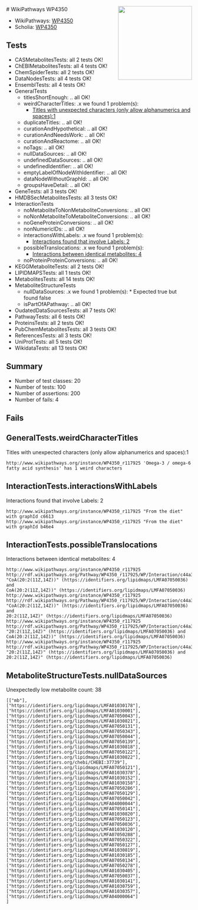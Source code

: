 <img style="float: right; width: 200px" src="https://upload.wikimedia.org/wikipedia/commons/thumb/8/83/Wplogo_with_text_500.png/640px-Wplogo_with_text_500.png" />
# WikiPathways WP4350

* WikiPathways: [WP4350](https://new.wikipathways.org/pathways/WP4350)
* Scholia: [WP4350](https://scholia.toolforge.org/wikipathways/WP4350)
## Tests
* CASMetabolitesTests: all 2 tests OK!
* ChEBIMetabolitesTests: all 4 tests OK!
* ChemSpiderTests: all 2 tests OK!
* DataNodesTests: all 4 tests OK!
* EnsemblTests: all 4 tests OK!
* GeneralTests
    * titlesShortEnough: .. all OK!
    * weirdCharacterTitles: .x we found 1 problem(s):
        * [Titles with unexpected characters (only allow alphanumerics and spaces):1](#fda87b3f)
    * duplicateTitles: .. all OK!
    * curationAndHypothetical: .. all OK!
    * curationAndNeedsWork: .. all OK!
    * curationAndReactome: .. all OK!
    * noTags: .. all OK!
    * nullDataSources: .. all OK!
    * undefinedDataSources: .. all OK!
    * undefinedIdentifier: .. all OK!
    * emptyLabelOfNodeWithIdentifier: .. all OK!
    * dataNodeWithoutGraphId: .. all OK!
    * groupsHaveDetail: .. all OK!
* GeneTests: all 3 tests OK!
* HMDBSecMetabolitesTests: all 3 tests OK!
* InteractionTests
    * noMetaboliteToNonMetaboliteConversions: .. all OK!
    * noNonMetaboliteToMetaboliteConversions: .. all OK!
    * noGeneProteinConversions: .. all OK!
    * nonNumericIDs: .. all OK!
    * interactionsWithLabels: .x we found 1 problem(s):
        * [Interactions found that involve Labels: 2](#630d2679)
    * possibleTranslocations: .x we found 1 problem(s):
        * [Interactions between identical metabolites: 4](#d59038c7)
    * noProteinProteinConversions: .. all OK!
* KEGGMetaboliteTests: all 2 tests OK!
* LIPIDMAPSTests: all 1 tests OK!
* MetabolitesTests: all 14 tests OK!
* MetaboliteStructureTests
    * nullDataSources: .x we found 1 problem(s):
            * Expected true but found false
    * isPartOfAPathway: .. all OK!
* OudatedDataSourcesTests: all 7 tests OK!
* PathwayTests: all 6 tests OK!
* ProteinsTests: all 2 tests OK!
* PubChemMetabolitesTests: all 3 tests OK!
* ReferencesTests: all 3 tests OK!
* UniProtTests: all 5 tests OK!
* WikidataTests: all 13 tests OK!


## Summary

* Number of test classes: 20
* Number of tests: 100
* Number of assertions: 200
* Number of fails: 4

## Fails

<a name="fda87b3f" />

## GeneralTests.weirdCharacterTitles

Titles with unexpected characters (only allow alphanumerics and spaces):1
```
http://www.wikipathways.org/instance/WP4350_r117925 'Omega-3 / omega-6 fatty acid synthesis' has 1 weird characters
```

<a name="630d2679" />

## InteractionTests.interactionsWithLabels

Interactions found that involve Labels: 2
```
http://www.wikipathways.org/instance/WP4350_r117925 "From the diet" with graphId c6613
http://www.wikipathways.org/instance/WP4350_r117925 "From the diet" with graphId b46e4
```

<a name="d59038c7" />

## InteractionTests.possibleTranslocations

Interactions between identical metabolites: 4
```
http://www.wikipathways.org/instance/WP4350_r117925 http://rdf.wikipathways.org/Pathway/WP4350_r117925/WP/Interaction/c44a3 "CoA(20:2(11Z,14Z))" (https://identifiers.org/lipidmaps/LMFA07050036) and 
CoA(20:2(11Z,14Z))" (https://identifiers.org/lipidmaps/LMFA07050036)
http://www.wikipathways.org/instance/WP4350_r117925 http://rdf.wikipathways.org/Pathway/WP4350_r117925/WP/Interaction/c44a3 "CoA(20:2(11Z,14Z))" (https://identifiers.org/lipidmaps/LMFA07050036) and 
20:2(11Z,14Z)" (https://identifiers.org/lipidmaps/LMFA07050036)
http://www.wikipathways.org/instance/WP4350_r117925 http://rdf.wikipathways.org/Pathway/WP4350_r117925/WP/Interaction/c44a3 "20:2(11Z,14Z)" (https://identifiers.org/lipidmaps/LMFA07050036) and 
CoA(20:2(11Z,14Z))" (https://identifiers.org/lipidmaps/LMFA07050036)
http://www.wikipathways.org/instance/WP4350_r117925 http://rdf.wikipathways.org/Pathway/WP4350_r117925/WP/Interaction/c44a3 "20:2(11Z,14Z)" (https://identifiers.org/lipidmaps/LMFA07050036) and 
20:2(11Z,14Z)" (https://identifiers.org/lipidmaps/LMFA07050036)
```

<a name="919041cf" />

## MetaboliteStructureTests.nullDataSources

Unexpectedly low metabolite count: 38
```
[["mb"],
["https://identifiers.org/lipidmaps/LMFA01030178"],
["https://identifiers.org/lipidmaps/LMFA01030001"],
["https://identifiers.org/lipidmaps/LMFA07050043"],
["https://identifiers.org/lipidmaps/LMFA01030821"],
["https://identifiers.org/lipidmaps/LMFA07050131"],
["https://identifiers.org/lipidmaps/LMFA07050343"],
["https://identifiers.org/lipidmaps/LMFA07050044"],
["https://identifiers.org/lipidmaps/LMFA07050139"],
["https://identifiers.org/lipidmaps/LMFA01030818"],
["https://identifiers.org/lipidmaps/LMFA07050122"],
["https://identifiers.org/lipidmaps/LMFA01030822"],
["https://identifiers.org/chebi/CHEBI:37739"],
["https://identifiers.org/lipidmaps/LMFA07050121"],
["https://identifiers.org/lipidmaps/LMFA01030378"],
["https://identifiers.org/lipidmaps/LMFA01030152"],
["https://identifiers.org/lipidmaps/LMFA01030158"],
["https://identifiers.org/lipidmaps/LMFA07050286"],
["https://identifiers.org/lipidmaps/LMFA07050129"],
["https://identifiers.org/lipidmaps/LMFA07050042"],
["https://identifiers.org/lipidmaps/LMFA04000044"],
["https://identifiers.org/lipidmaps/LMFA07050141"],
["https://identifiers.org/lipidmaps/LMFA01030820"],
["https://identifiers.org/lipidmaps/LMFA07050123"],
["https://identifiers.org/lipidmaps/LMFA07050036"],
["https://identifiers.org/lipidmaps/LMFA01030120"],
["https://identifiers.org/lipidmaps/LMFA07050288"],
["https://identifiers.org/lipidmaps/LMFA07050322"],
["https://identifiers.org/lipidmaps/LMFA07050127"],
["https://identifiers.org/lipidmaps/LMFA01030819"],
["https://identifiers.org/lipidmaps/LMFA01030185"],
["https://identifiers.org/lipidmaps/LMFA07050134"],
["https://identifiers.org/lipidmaps/LMFA07050278"],
["https://identifiers.org/lipidmaps/LMFA01030405"],
["https://identifiers.org/lipidmaps/LMFA07050037"],
["https://identifiers.org/lipidmaps/LMFA01030141"],
["https://identifiers.org/lipidmaps/LMFA01030759"],
["https://identifiers.org/lipidmaps/LMFA01030357"],
["https://identifiers.org/lipidmaps/LMFA04000064"]
]
```

